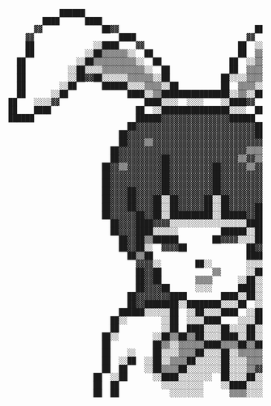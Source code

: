 <pre>

            ██████                                              ██████████              
        ████      ████                                      ████          ████          
      ▓▓              ██▓▓                                ██░░░░▒▒██          ██        
    ▓▓                    ████                          ▓▓  ░░▒▒▒▒██          ░░██      
    ██              ░░████    ▓▓                      ██  ░░▒▒▒▒▒▒▒▒██          ░░██    
    ██            ░░██▒▒▒▒▒▒░░  ██                    ██  ▒▒▒▒▒▒▒▒▒▒██          ░░██    
  ██            ░░██▒▒▒▒▒▒▒▒▒▒░░  ██                ██  ░░▒▒▒▒▒▒▒▒░░░░██░░      ░░░░██  
  ██          ░░██░░░░▒▒▒▒▒▒▒▒▒▒░░  ██              ██  ▒▒▒▒▒▒▒▒░░░░██  ██░░░░░░░░░░██  
  ██          ░░██▓▓██░░░░░░▒▒▒▒▒▒░░██            ██░░░░▒▒▒▒▒▒░░░░██      ██░░░░░░░░██  
  ██        ░░██      ██████░░░░▒▒▒▒░░██          ██  ▒▒▒▒░░░░████          ████░░░░░░██
  ██      ░░██              ████░░▒▒████████████████░░▒▒░░████                  ████░░██
██    ░░░░▓▓                    ████░░░░  ░░░░    ░░████▓▓                          ████
██    ████                    ██  ░░████████████████░░░░  ██                            
██████                        ██████▓▓▓▓▓▓▓▓▓▓▓▓▓▓▓▓██████  ██                          
                            ██▓▓▓▓▓▓▓▓▓▓▓▓▓▓▓▓▓▓▓▓▓▓▓▓▓▓▓▓██  ██                        
                          ██▓▓▓▓▓▓▓▓▓▓▓▓▓▓▓▓▓▓▓▓▓▓▓▓▓▓▓▓▓▓████████                      
                          ██▓▓▓▓▒▒▓▓▓▓▓▓▓▓▓▓▓▓▓▓▓▓▓▓▓▓▓▓▓▓▓▓▓▓▓▓▓▓██                    
                        ██▓▓▓▓▓▓▓▓▓▓▓▓▓▓▓▓▓▓▓▓▓▓▓▓▓▓▓▓▓▓▒▒▒▒▓▓▓▓▓▓██                    
                        ██▓▓▓▓▓▓▓▓▓▓██▓▓▓▓▓▓▓▓▓▓▓▓▓▓▓▓▒▒▓▓▒▒▓▓▓▓▓▓▓▓▓▓                  
                      ██▓▓▒▒▓▓▓▓▓▓▓▓██▓▓▓▓▓▓▓▓▓▓██▓▓▓▓▓▓▒▒▓▓▓▓▓▓▓▓▓▓██                  
                      ██▓▓▓▓▓▓▓▓▓▓▓▓██▓▓▓▓▓▓▓▓▓▓██▓▓▓▓▓▓▓▓▓▓▓▓▓▓▓▓▓▓██                  
                      ██▓▓▓▓▓▓▓▓▓▓▓▓██▓▓▓▓▓▓▓▓▓▓██▓▓▓▓▓▓▓▓▓▓██▓▓▓▓▓▓▓▓██                
                      ██▓▓▓▓██▓▓▓▓▓▓██▓▓▓▓▓▓▓▓▓▓██▓▓▓▓▓▓▓▓▓▓██▓▓▓▓▓▓▓▓██                
                      ██▓▓▓▓██▓▓▓▓██░░██▓▓▓▓▓▓██░░██▓▓▓▓▓▓▓▓██▓▓▓▓▓▓▓▓██                
                      ██▓▓▓▓██▓▓▓▓██░░██▓▓▓▓▓▓██░░██▓▓▓▓▓▓██▓▓▓▓▓▓▓▓▓▓██                
                      ██▓▓▓▓▓▓██▓▓██░░██████████░░██████▓▓██▓▓▓▓████▓▓██                
                        ██▓▓▓▓████▓▓▓▓░░░░░░░░░░░░░░░░░░████▓▓██  ████                  
                        ██▓▓▓▓████░░░░░░          ██████░░██▓▓██░░████                  
                          ██▓▓██▒▒██████        ██▓▓▓▓░░░░██▓▓██░░████                  
                          ██▓▓██░░  ▓▓▓▓██              ██▓▓▒▒████▓▓██                  
                            ██▒▒██                      ██████▓▓▓▓▓▓▓▓██                
                              ▓▓▓▓░░        ██░░        ░░░░██▓▓▓▓▓▓▓▓██                
                              ██▓▓██            ▒▒      ░░██▓▓▓▓▓▓▓▓▓▓██                
                              ██▓▓██        ▒▒▒▒      ░░██░░██▓▓▓▓▓▓▓▓██                
                              ██▓▓▓▓██      ░░░░      ████░░██▓▓▓▓▓▓▓▓██                
                            ██▓▓▓▓▓▓▓▓████        ████░░██░░██▓▓▓▓▓▓▓▓██                
                            ██▓▓████████░░████████░░░░██  ░░████▓▓▓▓▓▓██                
                          ██████░░░░░░██  ░░██░░░░████  ░░██▒▒░░████▓▓████              
                        ██░░        ░░██  ░░░░████    ░░░░██░░░░░░░░██▓▓██              
                        ██          ░░██  ████░░░░██░░░░██░░░░      ░░██▓▓██            
                      ██░░        ░░██▒▒██▒▒██░░░░████░░██░░░░      ░░██▓▓██            
                      ██          ██▒▒░░▒▒▒▒▒▒████▒▒▒▒██▒▒██░░        ░░██▓▓██          
                      ██    ░░    ██░░░░▒▒▒▒██░░░░██░░▒▒▒▒▒▒██░░      ░░██▓▓██          
                      ██  ░░██  ░░██░░▒▒▒▒██░░░░░░██░░░░▒▒▒▒██░░      ░░██▓▓▓▓██        
                      ██  ██    ░░██▒▒▒▒██░░░░░░░░██░░░░▒▒▓▓░░░░      ░░██▓▓▓▓▓▓██▓▓    
                    ██  ░░██      ░░████░░░░░░░░  ██░░░░██░░░░░░    ░░░░██▓▓▓▓▓▓▓▓▓▓██  
                    ██  ██          ░░░░░░░░░░    ░░████░░░░░░██░░  ░░░░██▓▓▓▓▓▓██████  
                    ██  ██            ░░░░░░░░      ▒▒▒▒░░░░░░██░░░░░░░░██▓▓████        


            
</pre>


<!--

<div>
  <img src="https://github.com/devicons/devicon/blob/master/icons/react/react-original-wordmark.svg" title="React" alt="React" width="25" height="25"/>&nbsp;
   <img src="https://github.com/devicons/devicon/blob/master/icons/nextjs/nextjs-original.svg" title="React" alt="React" width="25" height="25"/>&nbsp;
   <img src="https://github.com/devicons/devicon/blob/master/icons/nuxtjs/nuxtjs-original.svg" title="React" alt="React" width="25" height="25"/>&nbsp;
   <img src="https://github.com/devicons/devicon/blob/master/icons/tailwindcss/tailwindcss-plain.svg" title="React" alt="React" width="25" height="25"/>&nbsp; 
  <img src="https://github.com/devicons/devicon/blob/master/icons/cplusplus/cplusplus-plain.svg" title="React" alt="React" width="25" height="25"/>&nbsp;
  <img src="https://github.com/devicons/devicon/blob/master/icons/java/java-original-wordmark.svg" title="Java" alt="Java" width="25" height="25"/>&nbsp;
  <img src="https://github.com/devicons/devicon/blob/master/icons/linux/linux-original.svg" title="React" alt="React" width="25" height="25"/>&nbsp;
  <img src="https://github.com/devicons/devicon/blob/master/icons/kubernetes/kubernetes-plain.svg" title="React" alt="React" width="25" height="25"/>&nbsp;

</div>

[![GitHub Streak](https://github-readme-streak-stats.herokuapp.com?user=tennisbun&theme=highcontrast&date_format=n%2Fj%5B%2FY%5D)](https://git.io/streak-stats)


for badges like social media use https://shields.io/

[![Anurag's GitHub stats](https://github-readme-stats.vercel.app/api?username=tennisbun&bg_color=000000&text_color=fffefe&title_color=4bd011)](https://github.com/anuraghazra/github-readme-stats)

 <a href="https://www.buymeacoffee.com/abhisheknaiidu" target="_blank"><img src="https://cdn.buymeacoffee.com/buttons/v2/default-green.png" alt="Buy Me A Coffee" width="150" ></a>

- 🔭 I’m currently working on ...
- 🌱 I’m currently learning ...
- 👯 I’m looking to collaborate on ...
- 🤔 I’m looking for help with ...
- 💬 Ask me about ...
- 📫 How to reach me: ...
- 😄 Pronouns: ...
- ⚡ Fun fact: ...
-->
